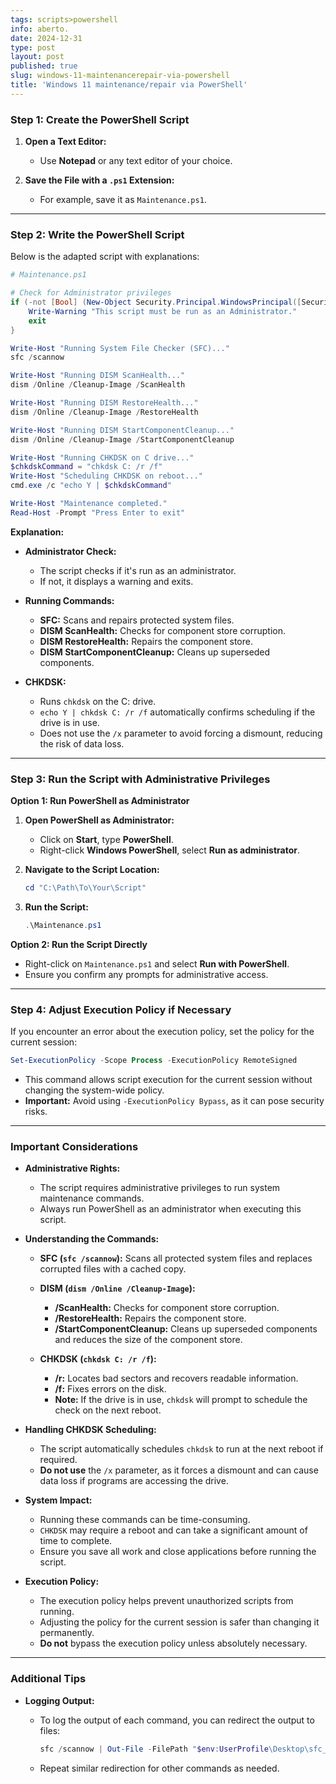 ```yaml
---
tags: scripts>powershell
info: aberto.
date: 2024-12-31
type: post
layout: post
published: true
slug: windows-11-maintenancerepair-via-powershell
title: 'Windows 11 maintenance/repair via PowerShell'
---
```

### **Step 1: Create the PowerShell Script**

1. **Open a Text Editor:**

   - Use **Notepad** or any text editor of your choice.

2. **Save the File with a `.ps1` Extension:**

   - For example, save it as `Maintenance.ps1`.

---

### **Step 2: Write the PowerShell Script**

Below is the adapted script with explanations:

```powershell
# Maintenance.ps1

# Check for Administrator privileges
if (-not [Bool] (New-Object Security.Principal.WindowsPrincipal([Security.Principal.WindowsIdentity]::GetCurrent())).IsInRole([Security.Principal.WindowsBuiltInRole]::Administrator)) {
    Write-Warning "This script must be run as an Administrator."
    exit
}

Write-Host "Running System File Checker (SFC)..."
sfc /scannow

Write-Host "Running DISM ScanHealth..."
dism /Online /Cleanup-Image /ScanHealth

Write-Host "Running DISM RestoreHealth..."
dism /Online /Cleanup-Image /RestoreHealth

Write-Host "Running DISM StartComponentCleanup..."
dism /Online /Cleanup-Image /StartComponentCleanup

Write-Host "Running CHKDSK on C drive..."
$chkdskCommand = "chkdsk C: /r /f"
Write-Host "Scheduling CHKDSK on reboot..."
cmd.exe /c "echo Y | $chkdskCommand"

Write-Host "Maintenance completed."
Read-Host -Prompt "Press Enter to exit"
```

**Explanation:**

- **Administrator Check:**

  - The script checks if it's run as an administrator.
  - If not, it displays a warning and exits.

- **Running Commands:**

  - **SFC:** Scans and repairs protected system files.
  - **DISM ScanHealth:** Checks for component store corruption.
  - **DISM RestoreHealth:** Repairs the component store.
  - **DISM StartComponentCleanup:** Cleans up superseded components.

- **CHKDSK:**

  - Runs `chkdsk` on the C: drive.
  - `echo Y | chkdsk C: /r /f` automatically confirms scheduling if the drive is in use.
  - Does not use the `/x` parameter to avoid forcing a dismount, reducing the risk of data loss.

---

### **Step 3: Run the Script with Administrative Privileges**

**Option 1: Run PowerShell as Administrator**

1. **Open PowerShell as Administrator:**

   - Click on **Start**, type **PowerShell**.
   - Right-click **Windows PowerShell**, select **Run as administrator**.

2. **Navigate to the Script Location:**

   ```powershell
   cd "C:\Path\To\Your\Script"
   ```

3. **Run the Script:**

   ```powershell
   .\Maintenance.ps1
   ```

**Option 2: Run the Script Directly**

- Right-click on `Maintenance.ps1` and select **Run with PowerShell**.
- Ensure you confirm any prompts for administrative access.

---

### **Step 4: Adjust Execution Policy if Necessary**

If you encounter an error about the execution policy, set the policy for the current session:

```powershell
Set-ExecutionPolicy -Scope Process -ExecutionPolicy RemoteSigned
```

- This command allows script execution for the current session without changing the system-wide policy.
- **Important:** Avoid using `-ExecutionPolicy Bypass`, as it can pose security risks.

---

### **Important Considerations**

- **Administrative Rights:**

  - The script requires administrative privileges to run system maintenance commands.
  - Always run PowerShell as an administrator when executing this script.

- **Understanding the Commands:**

  - **SFC (`sfc /scannow`):** Scans all protected system files and replaces corrupted files with a cached copy.
  - **DISM (`dism /Online /Cleanup-Image`):**

    - **/ScanHealth:** Checks for component store corruption.
    - **/RestoreHealth:** Repairs the component store.
    - **/StartComponentCleanup:** Cleans up superseded components and reduces the size of the component store.

  - **CHKDSK (`chkdsk C: /r /f`):**

    - **/r:** Locates bad sectors and recovers readable information.
    - **/f:** Fixes errors on the disk.
    - **Note:** If the drive is in use, `chkdsk` will prompt to schedule the check on the next reboot.

- **Handling CHKDSK Scheduling:**

  - The script automatically schedules `chkdsk` to run at the next reboot if required.
  - **Do not use** the `/x` parameter, as it forces a dismount and can cause data loss if programs are accessing the drive.

- **System Impact:**

  - Running these commands can be time-consuming.
  - `CHKDSK` may require a reboot and can take a significant amount of time to complete.
  - Ensure you save all work and close applications before running the script.

- **Execution Policy:**

  - The execution policy helps prevent unauthorized scripts from running.
  - Adjusting the policy for the current session is safer than changing it permanently.
  - **Do not** bypass the execution policy unless absolutely necessary.

---

### **Additional Tips**

- **Logging Output:**

  - To log the output of each command, you can redirect the output to files:

    ```powershell
    sfc /scannow | Out-File -FilePath "$env:UserProfile\Desktop\sfc_log.txt" -Encoding utf8 -Append
    ```

  - Repeat similar redirection for other commands as needed.